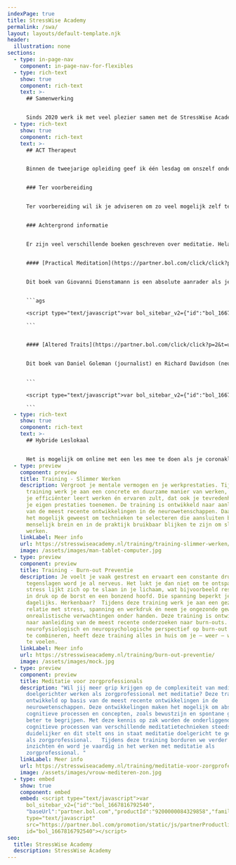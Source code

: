```yaml
---
indexPage: true
title: StressWise Academy
permalink: /swa/
layout: layouts/default-template.njk
header:
  illustration: none
sections:
  - type: in-page-nav
    component: in-page-nav-for-flexibles
  - type: rich-text
    show: true
    component: rich-text
    text: >-
      ## Samenwerking


      Sinds 2020 werk ik met veel plezier samen met de StressWise Academy. Ik geef regelmatig lessen binnen de tweejarige ACT-therapeutenopleiding als gastdocent over de werking van het menselijk brein tijdens meditatie-oefeningen en andere interventies. Daarnaast bied ik recent verschillende drie-daagse trainingen aan, namelijk Slimmer Werken, Burn-out Preventie én Meditatie voor zorgprofessionals.
  - type: rich-text
    show: true
    component: rich-text
    text: >-
      ## ACT Therapeut


      Binnen de tweejarige opleiding geef ik één lesdag om onszelf onder te dompelen in de wereld van de meditatie. Meditatie en Mindfulness heeft een prominente positie in ACT en andere therapieën. Tijdens de lesdag zullen we actief oefenen met verschillende meditatievormen en bekijken we de huidige wetenschappelijke kennis van meditatie en mindfulness. 


      ### Ter voorbereiding


      Ter voorbereiding wil ik je adviseren om zo veel mogelijk zelf te mediteren. Hoe meer meditatie-ervaring je hebt, hoe meer je uit deze lesdag zal halen. Weet je niet goed waar je moet beginnen, begin dan met het gebruik van een meditatieapp. Inmiddels stikt het van de meditatieapps, zoals Headspace en Calm. Ikzelf vind de nieuwere app, [Petit Bambou](https://www.petitbambou.com/nl), een erg prettige Nederlandstalige app om mee te beginnen. 


      ### Achtergrond informatie


      Er zijn veel verschillende boeken geschreven over meditatie. Helaas zitten er ook veel boeken tussen die de plank misslaan of zelfs incorrecte informatie verspreiden. Veel populaire meditatieboeken overdrijven de werking van meditatie en citeren onderzoeksresultaten die niet gereproduceerd kunnen worden. Er zijn twee boeken waar ik jullie op wil wijzen. 


      #### [Practical Meditation](https://partner.bol.com/click/click?p=2&t=url&s=1072144&f=TXL&url=https%3A%2F%2Fwww.bol.com%2Fnl%2Fnl%2Ff%2Fpractical-meditation%2F9200000084329858%2F&name=Practical%20Meditation%2C%20Giovanni%20Dienstmann)


      Dit boek van Giovanni Dienstamann is een absolute aanrader als je meditatie actief wil inzetten als zorgprofessional. Giovanni is in staat geweest een compact boek te schrijven en je kort kennis te laten maken met allerlei verschillende meditatiestromingen en oefeningen. Dit boek is een perfecte inspiratiebron als je zelf meditatie-oefeningen wil gaan ontwikkelen. 


      ```ags

      <script type="text/javascript">var bol_sitebar_v2={"id":"bol_1667816792540", "baseUrl":"partner.bol.com","productId":"9200000084329858","familyId":"9200000084329858","siteId":"1072144","target":true,"rating":true,"price":true,"deliveryDescription":true,"button":true,"linkName":"Practical%20Meditation%2C%20Giovanni%20Dienstmann","linkSubId":""};</script><script type="text/javascript" src="https://partner.bol.com/promotion/static/js/partnerProductlinkV2.js" id="bol_1667816792540"></script>

      ```


      #### [Altered Traits](https://partner.bol.com/click/click?p=2&t=url&s=1072144&f=TXL&url=https%3A%2F%2Fwww.bol.com%2Fnl%2Fnl%2Ff%2Faltered-traits%2F9200000074437562%2F&name=Altered%20Traits)


      Dit boek van Daniel Goleman (journalist) en Richard Davidson (neurowetenschapper) is het boek als je jezelf wil verdiepen in de wetenschappelijke onderbouwde werking van meditatie. Ook al hebben Daniel en Richard een prachtig toegankelijk boek geschreven, het blijft een samenvatting van 20 jaar wetenschappelijk onderzoek naar meditatie. 


      ```

      <script type="text/javascript">var bol_sitebar_v2={"id":"bol_1667816911057", "baseUrl":"partner.bol.com","productId":"9200000074437562","familyId":"9200000074437562","siteId":"1072144","target":true,"rating":true,"price":true,"deliveryDescription":true,"button":true,"linkName":"Altered%20Traits","linkSubId":""};</script><script type="text/javascript" src="https://partner.bol.com/promotion/static/js/partnerProductlinkV2.js" id="bol_1667816911057"></script>

      ```
  - type: rich-text
    show: true
    component: rich-text
    text: >-
      ## Hybride Leslokaal


      Het is mogelijk om online met een les mee te doen als je coronaklachten hebt. StressWise Academy heeft een hybride leslokaal waardoor je vanuit huis volwaardig mee kunt doen met de groep. In ons lokaal hangen grote schermen met luidsprekers waardoor je goed bent te zien en te horen voor je medestudenten. In het lokaal hangen camera’s en microfoons, zodat jij thuis goed kan zien en horen wat er gebeurt. Door professionele software kun je ook volwaardig deelnemen als de groep wordt opgedeeld in kleinere groepjes om te oefenen. Deze innovaties zijn natuurlijk geweldig in tijden van corona, maar ook als je niet aanwezig kunt zijn door ziekte of vakantie is het een uitkomst. Zo hoef je nooit meer een les te missen. Lees hieronder verder om snel een indruk te krijgen van onze cursussen of krijg antwoord op je vragen via onderstaande opties.
  - type: preview
    component: preview
    title: Training - Slimmer Werken
    description: Vergroot je mentale vermogen en je werkprestaties. Tijdens deze
      training werk je aan een concrete en duurzame manier van werken, waardoor
      je efficiënter leert werken én ervaren zult, dat ook je tevredenheid over
      je eigen prestaties toenemen. De training is ontwikkeld naar aanleiding
      van de meest recente ontwikkelingen in de neurowetenschappen. Daardoor is
      het mogelijk geweest om technieken te selecteren die aansluiten bij het
      menselijk brein en in de praktijk bruikbaar blijken te zijn om slimmer te
      werken.
    linkLabel: Meer info
    url: https://stresswiseacademy.nl/training/training-slimmer-werken/
    image: /assets/images/man-tablet-computer.jpg
  - type: preview
    component: preview
    title: Training - Burn-out Preventie
    description: Je voelt je vaak gestrest en ervaart een constante druk. Bij kleine
      tegenslagen word je al nerveus. Het lukt je dan niet om te ontspannen. De
      stress lijkt zich op te slaan in je lichaam, wat bijvoorbeeld resulteert
      in druk op de borst en een bonzend hoofd. Die spanning beperkt je
      dagelijks. Herkenbaar?  Tijdens deze training werk je aan een gezonde
      relatie met stress, spanning en werkdruk én neem je ongezonde gewoontes en
      onrealistische verwachtingen onder handen. Deze training is ontwikkeld
      naar aanleiding van de meest recente onderzoeken naar burn-outs. Door een
      neurofysiologisch en neuropsychologische perspectief op burn-out en stress
      te combineren, heeft deze training alles in huis om je – weer – weerbaar
      te voelen.
    linkLabel: Meer info
    url: https://stresswiseacademy.nl/training/burn-out-preventie/
    image: /assets/images/mock.jpg
  - type: preview
    component: preview
    title: Meditatie voor zorgprofessionals
    description: "Wil jij meer grip krijgen op de complexiteit van meditatie en
      doelgerichter werken als zorgprofessional met meditatie? Deze training is
      ontwikkeld op basis van de meest recente ontwikkelingen in de
      neurowetenschappen. Deze ontwikkelingen maken het mogelijk om abstracte
      cognitieve processen en concepten, zoals bewustzijn en spontane gedachten,
      beter te begrijpen. Met deze kennis op zak worden de onderliggende
      cognitieve processen van verschillende meditatietechnieken steeds
      duidelijker en dit stelt ons in staat meditatie doelgericht te gebruiken
      als zorgprofessional.   Tijdens deze training borduren we verder op deze
      inzichten én word je vaardig in het werken met meditatie als
      zorgprofessional. "
    linkLabel: Meer info
    url: https://stresswiseacademy.nl/training/meditatie-voor-zorgprofessionals/
    image: /assets/images/vrouw-mediteren-zon.jpg
  - type: embed
    show: true
    component: embed
    embed: <script type="text/javascript">var
      bol_sitebar_v2={"id":"bol_1667816792540",
      "baseUrl":"partner.bol.com","productId":"9200000084329858","familyId":"9200000084329858","siteId":"1072144","target":true,"rating":true,"price":true,"deliveryDescription":true,"button":true,"linkName":"Practical%20Meditation%2C%20Giovanni%20Dienstmann","linkSubId":""};</script><script
      type="text/javascript"
      src="https://partner.bol.com/promotion/static/js/partnerProductlinkV2.js"
      id="bol_1667816792540"></script>
seo:
  title: StressWise Academy
  description: StressWise Academy
---
```

